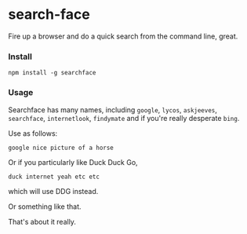 # search-face
Fire up a browser and do a quick search from the command line, great.

### Install

`npm install -g searchface`

### Usage

Searchface has many names, including `google`, `lycos`, `askjeeves`, `searchface`, `internetlook`, `findymate` and if you're really desperate `bing`.

Use as follows:

`google nice picture of a horse`

Or if you particularly like Duck Duck Go,

`duck internet yeah etc etc`

which will use DDG instead.

Or something like that.

That's about it really.
